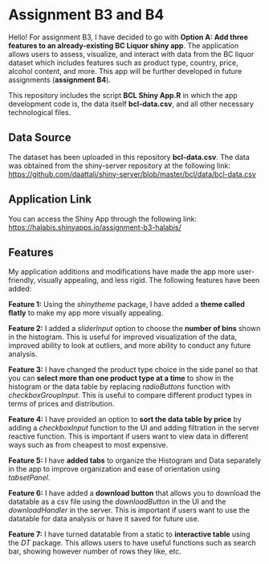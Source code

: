 # Assignment B3 and B4

Hello! For assignment B3, I have decided to go with **Option A: Add three features to an already-existing BC Liquor shiny app**. The application allows users to assess, visualize, and interact with data from the BC liquor dataset which includes features such as product type, country, price, alcohol content, and more. This app will be further developed in future assignments (**assignment B4**).

This repository includes the script **BCL Shiny App.R** in which the app development code is, the data itself **bcl-data.csv**, and all other necessary technological files. 

## Data Source
The dataset has been uploaded in this repository **bcl-data.csv**. The data was obtained from the shiny-server repository at the following link: https://github.com/daattali/shiny-server/blob/master/bcl/data/bcl-data.csv 

## Application Link

You can access the Shiny App through the following link: https://halabis.shinyapps.io/assignment-b3-halabis/ 

## Features

My application additions and modifications have made the app more user-friendly, visually appealing, and less rigid. The following features have been added:

**Feature 1:** Using the *shinytheme* package, I have added a **theme called flatly** to make my app more visually appealing.

**Feature 2:** I added a *sliderInput* option to choose the **number of bins** shown in the histogram. This is useful for improved visualization of the data, improved ability to look at outliers, and more ability to conduct any future analysis.

**Feature 3:** I have changed the product type choice in the side panel so that you can **select more than one product type at a time** to show in the histogram or the data table by replacing *radioButtons* function with *checkboxGroupInput*. This is useful to compare different product types in terms of prices and distribution.

**Feature 4:** I have provided an option to **sort the data table by price** by adding a *checkboxInput* function to the UI and adding filtration in the server reactive function. This is important if users want to view data in different ways such as from cheapest to most expensive.

**Feature 5:** I have **added tabs** to organize the Histogram and Data separately in the app to improve organization and ease of orientation using *tabsetPanel*.

**Feature 6:** I have added a **download button** that allows you to download the datatable as a csv file using the *downloadButton* in the UI and the *downloadHandler* in the server. This is important if users want to use the datatable for data analysis or have it saved for future use.

**Feature 7:** I have turned datatable from a static to **interactive table** using the *DT* package. This allows users to have useful functions such as search bar, showing however number of rows they like, etc.



